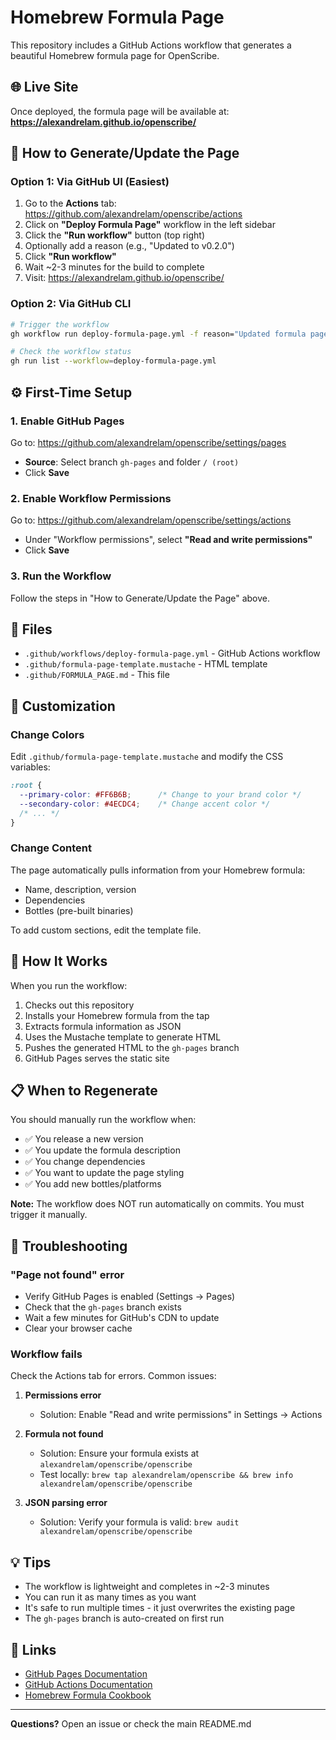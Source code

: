 # Homebrew Formula Page

This repository includes a GitHub Actions workflow that generates a beautiful Homebrew formula page for OpenScribe.

## 🌐 Live Site

Once deployed, the formula page will be available at:
**https://alexandrelam.github.io/openscribe/**

## 🚀 How to Generate/Update the Page

### Option 1: Via GitHub UI (Easiest)

1. Go to the **Actions** tab: https://github.com/alexandrelam/openscribe/actions
2. Click on **"Deploy Formula Page"** workflow in the left sidebar
3. Click the **"Run workflow"** button (top right)
4. Optionally add a reason (e.g., "Updated to v0.2.0")
5. Click **"Run workflow"**
6. Wait ~2-3 minutes for the build to complete
7. Visit: https://alexandrelam.github.io/openscribe/

### Option 2: Via GitHub CLI

```bash
# Trigger the workflow
gh workflow run deploy-formula-page.yml -f reason="Updated formula page"

# Check the workflow status
gh run list --workflow=deploy-formula-page.yml
```

## ⚙️ First-Time Setup

### 1. Enable GitHub Pages

Go to: https://github.com/alexandrelam/openscribe/settings/pages

- **Source**: Select branch `gh-pages` and folder `/ (root)`
- Click **Save**

### 2. Enable Workflow Permissions

Go to: https://github.com/alexandrelam/openscribe/settings/actions

- Under "Workflow permissions", select **"Read and write permissions"**
- Click **Save**

### 3. Run the Workflow

Follow the steps in "How to Generate/Update the Page" above.

## 📁 Files

- `.github/workflows/deploy-formula-page.yml` - GitHub Actions workflow
- `.github/formula-page-template.mustache` - HTML template
- `.github/FORMULA_PAGE.md` - This file

## 🎨 Customization

### Change Colors

Edit `.github/formula-page-template.mustache` and modify the CSS variables:

```css
:root {
  --primary-color: #FF6B6B;      /* Change to your brand color */
  --secondary-color: #4ECDC4;    /* Change accent color */
  /* ... */
}
```

### Change Content

The page automatically pulls information from your Homebrew formula:
- Name, description, version
- Dependencies
- Bottles (pre-built binaries)

To add custom sections, edit the template file.

## 🔧 How It Works

When you run the workflow:

1. Checks out this repository
2. Installs your Homebrew formula from the tap
3. Extracts formula information as JSON
4. Uses the Mustache template to generate HTML
5. Pushes the generated HTML to the `gh-pages` branch
6. GitHub Pages serves the static site

## 📋 When to Regenerate

You should manually run the workflow when:

- ✅ You release a new version
- ✅ You update the formula description
- ✅ You change dependencies
- ✅ You want to update the page styling
- ✅ You add new bottles/platforms

**Note:** The workflow does NOT run automatically on commits. You must trigger it manually.

## 🐛 Troubleshooting

### "Page not found" error

- Verify GitHub Pages is enabled (Settings → Pages)
- Check that the `gh-pages` branch exists
- Wait a few minutes for GitHub's CDN to update
- Clear your browser cache

### Workflow fails

Check the Actions tab for errors. Common issues:

1. **Permissions error**
   - Solution: Enable "Read and write permissions" in Settings → Actions

2. **Formula not found**
   - Solution: Ensure your formula exists at `alexandrelam/openscribe/openscribe`
   - Test locally: `brew tap alexandrelam/openscribe && brew info alexandrelam/openscribe/openscribe`

3. **JSON parsing error**
   - Solution: Verify your formula is valid: `brew audit alexandrelam/openscribe/openscribe`

## 💡 Tips

- The workflow is lightweight and completes in ~2-3 minutes
- You can run it as many times as you want
- It's safe to run multiple times - it just overwrites the existing page
- The `gh-pages` branch is auto-created on first run

## 🔗 Links

- [GitHub Pages Documentation](https://docs.github.com/en/pages)
- [GitHub Actions Documentation](https://docs.github.com/en/actions)
- [Homebrew Formula Cookbook](https://docs.brew.sh/Formula-Cookbook)

---

**Questions?** Open an issue or check the main README.md
